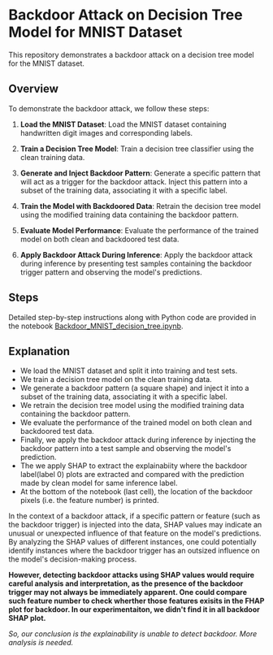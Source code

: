 # Backdoor Attack on Decision Tree Model for MNIST Dataset

This repository demonstrates a backdoor attack on a decision tree model for the MNIST dataset. 

## Overview

To demonstrate the backdoor attack, we follow these steps:

1. **Load the MNIST Dataset**: Load the MNIST dataset containing handwritten digit images and corresponding labels.

2. **Train a Decision Tree Model**: Train a decision tree classifier using the clean training data.

3. **Generate and Inject Backdoor Pattern**: Generate a specific pattern that will act as a trigger for the backdoor attack. Inject this pattern into a subset of the training data, associating it with a specific label.

4. **Train the Model with Backdoored Data**: Retrain the decision tree model using the modified training data containing the backdoor pattern.

5. **Evaluate Model Performance**: Evaluate the performance of the trained model on both clean and backdoored test data.

6. **Apply Backdoor Attack During Inference**: Apply the backdoor attack during inference by presenting test samples containing the backdoor trigger pattern and observing the model's predictions.

## Steps

Detailed step-by-step instructions along with Python code are provided in the notebook [Backdoor_MNIST_decision_tree.ipynb](bBackdoor_MNIST_decision_tree.ipynb).

## Explanation

- We load the MNIST dataset and split it into training and test sets.
- We train a decision tree model on the clean training data.
- We generate a backdoor pattern (a square shape) and inject it into a subset of the training data, associating it with a specific label.
- We retrain the decision tree model using the modified training data containing the backdoor pattern.
- We evaluate the performance of the trained model on both clean and backdoored test data.
- Finally, we apply the backdoor attack during inference by injecting the backdoor pattern into a test sample and observing the model's prediction.
- The we apply SHAP to extract the explainabiity where the backdoor label(label 0) plots are extracted and compared with the prediction made by clean model for same inference label.
- At the bottom of the notebook (last cell), the location of the backdoor pixels (i.e. the feature number) is printed.

In the context of a backdoor attack, if a specific pattern or feature (such as the backdoor trigger) is injected into the data, SHAP values may indicate an unusual or unexpected influence of that feature on the model's predictions. By analyzing the SHAP values of different instances, one could potentially identify instances where the backdoor trigger has an outsized influence on the model's decision-making process.

**However, detecting backdoor attacks using SHAP values would require careful analysis and interpretation, as the presence of the backdoor trigger may not always be immediately apparent. One could compare such feature number to check wherther those features exisits in the FHAP plot for backdoor. In our experimentaiton, we didn't find it in all backdoor SHAP plot.**



*So, our conclusion is the explainability is unable to detect backdoor. More analysis is needed.*